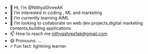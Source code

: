 - 👋 Hi, I’m @NithyaShreeAK
- 👀 I’m interested in coding , ML and  marketing
- 🌱 I’m currently learning AIML
- 💞️ I’m looking to collaborate on web dev projects,digital marketing contents,building applications
- 📫 How to reach me nithyashree1ak@gmail.com
- 😄 Pronouns: ...
- ⚡ Fun fact: lightning learner

<!---
NithyaShreeAK/NithyaShreeAK is a ✨ special ✨ repository because its `README.md` (this file) appears on your GitHub profile.
You can click the Preview link to take a look at your changes.
--->
